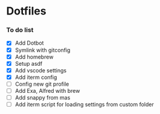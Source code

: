 # Dotfiles

### To do list

- [x] Add Dotbot
- [x] Symlink with gitconfig
- [x] Add homebrew
- [x] Setup asdf
- [x] Add vscode settings
- [x] Add iterm config
- [ ] Config new git profile
- [ ] Add Exa, Alfred with brew
- [ ] Add snappy from mas
- [ ] Add iterm script for loading settings from custom folder
